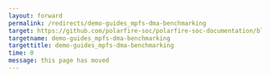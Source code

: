 ```yaml
---
layout: forward
permalink: /redirects/demo-guides_mpfs-dma-benchmarking
target: https://github.com/polarfire-soc/polarfire-soc-documentation/blob/master/demo-guides/mpfs-dma-benchmarking.md
targetname: demo-guides_mpfs-dma-benchmarking
targettitle: demo-guides_mpfs-dma-benchmarking
time: 0
message: this page has moved
---
```

